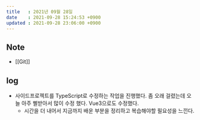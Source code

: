 ```yaml
---
title   : 2021년 09월 28일
date    : 2021-09-28 15:24:53 +0900
updated : 2021-09-28 23:06:00 +0900
---
```

## Note
- [[Git]]

## log
- 사이드프로젝트를 TypeScript로 수정하는 작업을 진행했다. 좀 오래 걸렸는데 오늘 아주 삘받아서 많이 수정 했다. Vue3으로도 수정했다. 
	- 시간을 더 내어서 지금까지 배운 부분을 정리하고 복습해야할 필요성을 느낀다.  

